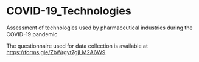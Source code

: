 # COVID-19_Technologies
 Assessment of technologies used by pharmaceutical industries during the COVID-19 pandemic
 
The questionnaire used for data collection is available at https://forms.gle/ZbWrgyt7gjLM2A6W9
